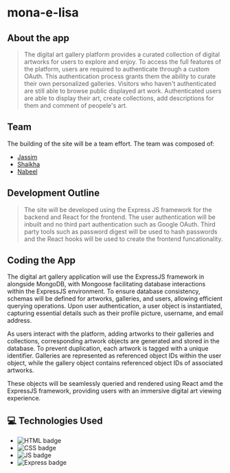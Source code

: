 # mona-e-lisa

## About the app
> The digital art gallery platform provides a curated collection of digital artworks for users to explore and enjoy. To access the full features of the platform, users are required to authenticate through a custom OAuth. This authentication process grants them the ability to curate their own personalized galleries. Visitors who haven't authenticated are still able to browse public displayed art work. Authenticated users are able to display their art, create collections, add descriptions for them and comment of peopele's art. 

## Team

The building of the site will be a team effort. The team was composed of:

- [Jassim](https://github.com/9Jassim)
- [Shaikha](https://github.com/Shaikha277)
- [Nabeel](https://github.com/nabeelmaklai)



## Development Outline

> The site will be developed using the Express JS framework for the backend and React for the frontend. The user authentication will be inbuilt and no third part authentication such as Google OAuth. Third party tools such as password digest will be used to hash passwords and the React hooks will be used to create the frontend funcationality.



## Coding the App


The digital art gallery application will use the ExpressJS framework in alongside MongoDB, with Mongoose facilitating database interactions within the ExpressJS environment. 
To ensure database consistency, schemas will be defined for artworks, galleries, and users, allowing efficient querying operations. Upon user authentication, a user object is instantiated, capturing essential details such as their profile picture, username, and email address.

As users interact with the platform, adding artworks to their galleries and collections, corresponding artwork objects are generated and stored in the database. To prevent duplication, each artwork is tagged with a unique identifier. Galleries are represented as referenced object IDs within the user object, while the gallery object contains referenced object IDs of associated artworks.

These objects will be seamlessly queried and rendered using React amd the ExpressJS framework, providing users with an immersive digital art viewing experience.

## :computer: Technologies Used

- ![HTML badge](https://img.shields.io/badge/HTML5-E34F26?style=for-the-badge&logo=html5&logoColor=white)
- ![CSS badge](https://img.shields.io/badge/CSS3-1572B6?style=for-the-badge&logo=css3&logoColor=white)
- ![JS badge](https://img.shields.io/badge/JavaScript-323330?style=for-the-badge&logo=javascript&logoColor=F7DF1E)
- ![Express badge](https://img.shields.io/badge/JavaScript-323330?style=for-the-badge&logo=express&logoColor=F7DF1E)

